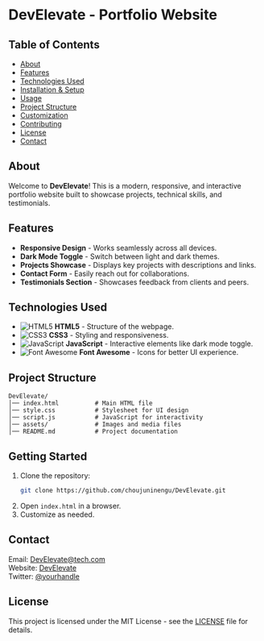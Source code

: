 # DevElevate - Portfolio Website

## Table of Contents

- [About](#about)
- [Features](#features)
- [Technologies Used](#technologies-used)
- [Installation & Setup](#installation--setup)
- [Usage](#usage)
- [Project Structure](#project-structure)
- [Customization](#customization)
- [Contributing](#contributing)
- [License](#license)
- [Contact](#contact)

## About
Welcome to **DevElevate**! This is a modern, responsive, and interactive portfolio website built to showcase projects, technical skills, and testimonials.

## Features
- **Responsive Design** - Works seamlessly across all devices.
- **Dark Mode Toggle** - Switch between light and dark themes.
- **Projects Showcase** - Displays key projects with descriptions and links.
- **Contact Form** - Easily reach out for collaborations.
- **Testimonials Section** - Showcases feedback from clients and peers.

## Technologies Used
- ![HTML5](https://img.shields.io/badge/HTML5-E34F26?style=flat&logo=html5&logoColor=white) **HTML5** - Structure of the webpage.
- ![CSS3](https://img.shields.io/badge/CSS3-1572B6?style=flat&logo=css3&logoColor=white) **CSS3** - Styling and responsiveness.
- ![JavaScript](https://img.shields.io/badge/JavaScript-F7DF1E?style=flat&logo=javascript&logoColor=black) **JavaScript** - Interactive elements like dark mode toggle.
- ![Font Awesome](https://img.shields.io/badge/Font%20Awesome-339AF0?style=flat&logo=font-awesome&logoColor=white) **Font Awesome** - Icons for better UI experience.

## Project Structure
```
DevElevate/
│── index.html          # Main HTML file
│── style.css           # Stylesheet for UI design
│── script.js           # JavaScript for interactivity
│── assets/             # Images and media files
│── README.md           # Project documentation
```

## Getting Started
1. Clone the repository:
   ```sh
   git clone https://github.com/choujuninengu/DevElevate.git
   ```
2. Open `index.html` in a browser.
3. Customize as needed.

## Contact
Email: DevElevate@tech.com  
Website: [DevElevate](https://DevElevate.com.com)  
Twitter: [@yourhandle](https://twitter.com/yourhandle)

## License
This project is licensed under the MIT License - see the [LICENSE](LICENSE) file for details.



